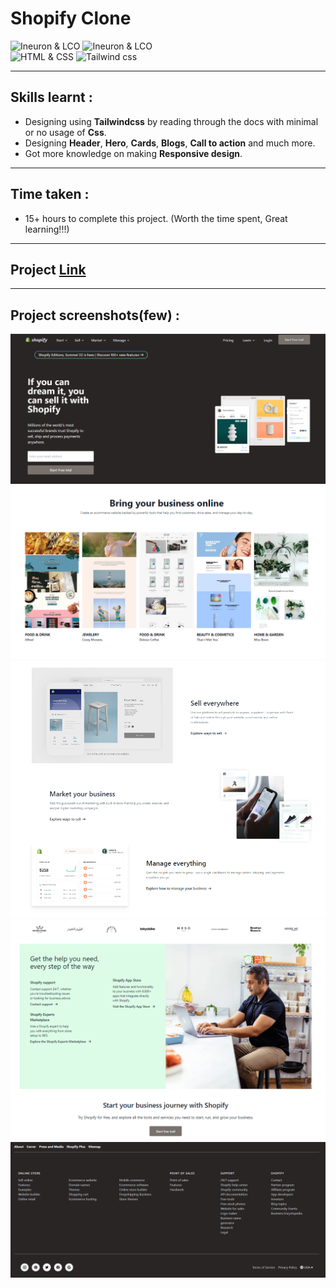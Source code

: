# Shopify Clone
![Ineuron & LCO](https://img.shields.io/badge/Ineuron-LCO-brightgreen) 
![Ineuron & LCO](https://img.shields.io/badge/Hitesh%20Choudhary-Full--stack--JS--bootcamp-brightgreen)
<br>
![HTML & CSS](https://img.shields.io/badge/HTML-CSS-brightgreen)
![Tailwind css](https://img.shields.io/badge/Tailwind-css-yellowgreen)
***

## Skills learnt :
- Designing using  **Tailwindcss** by reading through the docs with minimal or no usage of **Css**. 
- Designing **Header**, **Hero**, **Cards**, **Blogs**, **Call to action** and much more.
- Got more knowledge on making **Responsive design**.
***

## Time taken :
- 15+ hours to complete this project. (Worth the time spent, Great learning!!!)
***
## Project  [Link](https://shopifi1-clone.netlify.app/)
***
## Project screenshots(few) :
![Project-17/Shopify clone](./Project-Screenshots/1.PNG)
![Project-17/Shopify clone](./Project-Screenshots/2.PNG)
![Project-17/Shopify clone](./Project-Screenshots/3.PNG)
![Project-17/Shopify clone](./Project-Screenshots/4.PNG)
![Project-17/Shopify clone](./Project-Screenshots/5.PNG)